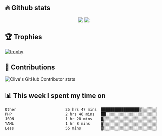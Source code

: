 ## &#128293; Github stats

<!-- GitHub Readme Streak Stats - https://github.com/DenverCoder1/github-readme-streak-stats -->
<p align="center">

<picture>
  <source 
    srcset="https://github-readme-stats.vercel.app/api?username=clivewalkden&count_private=true&show_icons=true&theme=darcula"
    media="(prefers-color-scheme: dark)"
  />
  <source
    srcset="https://github-readme-stats.vercel.app/api?username=clivewalkden&count_private=true&show_icons=true&theme=calm"
    media="(prefers-color-scheme: light), (prefers-color-scheme: no-preference)"
  />
  <img src="https://github-readme-stats.vercel.app/api?username=clivewalkden&count_private=true&show_icons=true&theme=darcula" />
</picture>

<a href="https://git.io/streak-stats" target="_blank">
  <img src="http://github-readme-streak-stats.herokuapp.com?user=clivewalkden&theme=darcula&date_format=j%20M%5B%20Y%5D" />
</a>

</p>

## &#127942; Trophies
[![trophy](https://github-profile-trophy.vercel.app/?username=clivewalkden&theme=onedark)](https://github.com/clivewalkden/github-profile-trophy)

## &#129309; Contributions
![Clive's GitHub Contributor stats](https://github-contributor-stats.vercel.app/api?username=clivewalkden)

## &#128202; This week I spent my time on
<!--START_SECTION:waka-->

```txt
Other                      25 hrs 47 mins  █████████████████▒░░░░░░░   69.64 %
PHP                        2 hrs 46 mins   ██░░░░░░░░░░░░░░░░░░░░░░░   07.50 %
JSON                       1 hr 28 mins    █░░░░░░░░░░░░░░░░░░░░░░░░   03.99 %
YAML                       1 hr 8 mins     ▓░░░░░░░░░░░░░░░░░░░░░░░░   03.09 %
Less                       55 mins         ▓░░░░░░░░░░░░░░░░░░░░░░░░   02.52 %
```

<!--END_SECTION:waka-->
